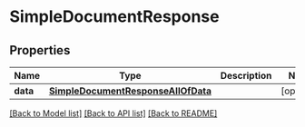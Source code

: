 # SimpleDocumentResponse

## Properties
Name | Type | Description | Notes
------------ | ------------- | ------------- | -------------
**data** | [**SimpleDocumentResponseAllOfData**](SimpleDocumentResponseAllOfData.md) |  | [optional] 

[[Back to Model list]](../README.md#documentation-for-models) [[Back to API list]](../README.md#documentation-for-api-endpoints) [[Back to README]](../README.md)


